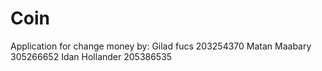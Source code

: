 # Coin
Application for change money
by: 
Gilad fucs 203254370
Matan Maabary 305266652
Idan Hollander 205386535
